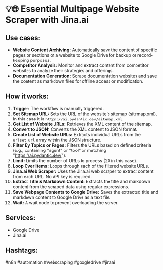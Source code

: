 # 💡🌐 Essential Multipage Website Scraper with Jina.ai

## Use cases:

- **Website Content Archiving:**  Automatically save the content of specific pages or sections of a website to Google Drive for backup or record-keeping purposes.
- **Competitor Analysis:**  Monitor and extract content from competitor websites to analyze their strategies and offerings.
- **Documentation Generation:** Scrape documentation websites and save the content as markdown files for offline access or modification.

## How it works:

1.  **Trigger:** The workflow is manually triggered.
2.  **Set Sitemap URL:**  Sets the URL of the website's sitemap (sitemap.xml). In this case it is `https://ai.pydantic.dev/sitemap.xml`.
3.  **Get List of Website URLs:** Retrieves the XML content of the sitemap.
4.  **Convert to JSON:** Converts the XML content to JSON format.
5.  **Create List of Website URLs:** Extracts individual URLs from the `urlset.url` array within the JSON structure.
6.  **Filter By Topics or Pages:** Filters the URLs based on defined criteria (e.g., containing "agent" or "tool" or matching "https://ai.pydantic.dev/").
7.  **Limit:** Limits the number of URLs to process (20 in this case).
8.  **Loop Over Items:** Loops through each of the filtered website URLs.
9.  **Jina.ai Web Scraper:**  Uses the Jina.ai web scraper to extract content from each URL. No API key is required.
10. **Extract Title & Markdown Content:** Extracts the title and markdown content from the scraped data using regular expressions.
11. **Save Webpage Contents to Google Drive:** Saves the extracted title and markdown content to Google Drive as a text file.
12. **Wait:** A wait node to prevent overloading the server.

## Services:

*   Google Drive
*   Jina.ai

## Hashtags:

#n8n #automation #webscraping #googledrive #jinaai

